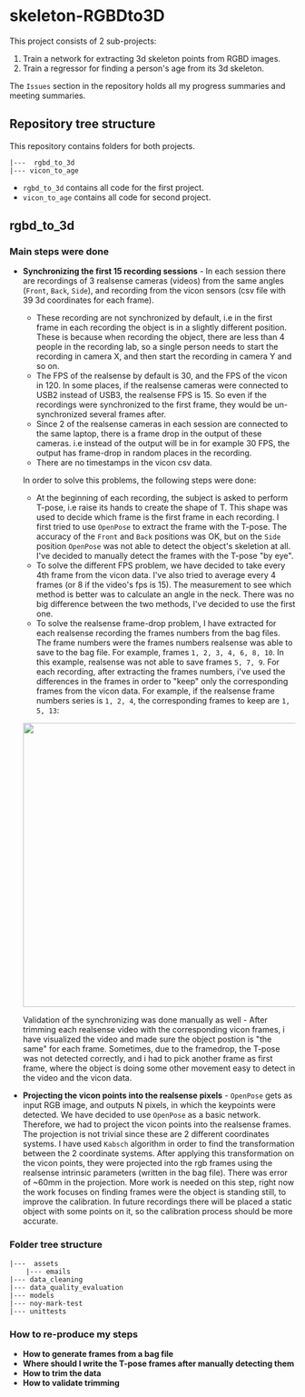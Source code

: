 # skeleton-RGBDto3D
This project consists of 2 sub-projects:
1. Train a network for extracting 3d skeleton points from RGBD images.
2. Train a regressor for finding a person's age from its 3d skeleton.

The `Issues` section in the repository holds all my progress summaries and meeting summaries.

## Repository tree structure
This repository contains folders for both projects.

```
|---  rgbd_to_3d
|--- vicon_to_age
```

- `rgbd_to_3d` contains all code for the first project.
- `vicon_to_age` contains all code for second project.

## rgbd_to_3d

### Main steps were done

- **Synchronizing the first 15 recording sessions** - In each session there are recordings of 3 realsense cameras (videos) 
from the same angles (`Front`, `Back`, `Side`), and recording from the vicon sensors (csv file with 39 3d coordinates for each frame). 
  - These recording are not 
  synchronized by default, i.e in the first frame in each recording the object is in a slightly different position. These 
  is because when recording the object, there are less than 4 people in the recording lab, so a single person needs to
  start the recording in camera X, and then start the recording in camera Y and so on.
  - The FPS of the realsense by default is 30, and the FPS of the vicon in 120. In some places, if the realsense cameras
  were connected to USB2 instead of USB3, the realsense FPS is 15. So even if the recordings were synchronized to the first
  frame, they would be un-synchronized several frames after.
  - Since 2 of the realsense cameras in each session are connected to the same laptop, there is a frame drop in the output
  of these cameras. i.e instead of the output will be in for example 30 FPS, the output has frame-drop in random places in the
  recording.
  - There are no timestamps in the vicon csv data.

  In order to solve this problems, the following steps were done:
  - At the beginning of each recording, the subject is asked to perform T-pose, i.e raise its hands to create the shape of T.
  This shape was used to decide which frame is the first frame in each recording. I first tried to use `OpenPose` to 
  extract the frame with the T-pose. The accuracy of the `Front` and `Back` positions was OK, but on the `Side` position 
  `OpenPose` was not able to detect the object's skeletion at all. I've decided to manually detect the frames 
  with the T-pose "by eye".
  - To solve the different FPS problem, we have decided to take every 4th frame from the vicon data. I've also tried to average 
  every 4 frames (or 8 if the video's fps is 15). The measurement to see which method is better was to calculate an angle in the neck. There was no big 
  difference between the two methods, I've decided to use the first one.
  - To solve the realsense frame-drop problem, I have extracted for each realsense recording the frames numbers from the bag files.
  The frame numbers were the frames numbers realsense was able to save to the bag file. For example, frames `1, 2, 3, 4, 6, 8, 10`.
  In this example, realsense was not able to save frames `5, 7, 9`. For each recording, after extracting the frames numbers, 
  i've used the differences in the frames in order to "keep" only the corresponding frames from the vicon data. For example, if 
  the realsense frame numbers series is `1, 2, 4`, the corresponding frames to keep are `1, 5, 13`:
  <p align="center">
  <img width="500" src="rgbd_to_3d/assets/images/sync1.png">
  </p>

  Validation of the synchronizing was done manually as well - After trimming each realsense video with the corresponding vicon 
  frames, i have visualized the video and made sure the object postion is "the same" for each frame. Sometimes, due to the
  framedrop, the T-pose was not detected correctly, and i had to pick another frame as first frame,
  where the object is doing some other movement easy to detect in the video and the vicon data.
- **Projecting the vicon points into the realsense pixels** - `OpenPose` gets as input RGB image, and outputs N pixels, 
in which the keypoints were detected. We have decided to use `OpenPose` as a basic network. Therefore, we had to project 
the vicon points into the realsense frames. The projection is not trivial since these are 2 different coordinates systems.
I have used `Kabsch` algorithm in order to find the transformation between the 2 coordinate systems. After applying this transformation
on the vicon points, they were projected into the rgb frames using the realsense intrinsic parameters (written in the bag file).
There was error of ~60mm in the projection. More work is needed on this step, right now the work
focuses on finding frames were the object is standing still, to improve the calibration. In future recordings there will
be placed a static object with some points on it, so the calibration process should be more accurate.
  
  

### Folder tree structure
```
|---  assets
    |--- emails
|--- data_cleaning
|--- data_quality_evaluation
|--- models
|--- noy-mark-test
|--- unittests
```



### How to re-produce my steps
- **How to generate frames from a bag file**
- **Where should I write the T-pose frames after manually detecting them**
- **How to trim the data**
- **How to validate trimming**


